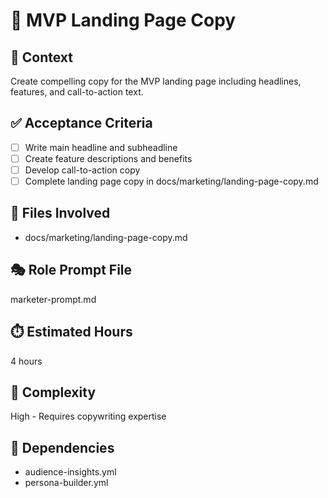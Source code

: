 # 📝 MVP Landing Page Copy

## 🧠 Context
Create compelling copy for the MVP landing page including headlines, features, and call-to-action text.

## ✅ Acceptance Criteria
- [ ] Write main headline and subheadline
- [ ] Create feature descriptions and benefits
- [ ] Develop call-to-action copy
- [ ] Complete landing page copy in docs/marketing/landing-page-copy.md

## 📁 Files Involved
- docs/marketing/landing-page-copy.md

## 🎭 Role Prompt File
marketer-prompt.md

## ⏱️ Estimated Hours
4 hours

## 🧩 Complexity
High - Requires copywriting expertise

## 🔗 Dependencies
- audience-insights.yml
- persona-builder.yml
